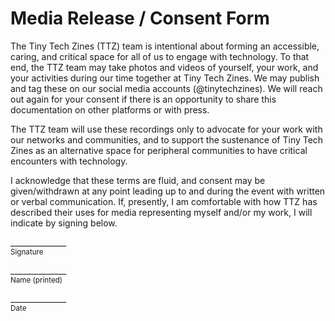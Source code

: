# Media Release / Consent Form

The Tiny Tech Zines (TTZ) team is intentional about forming an accessible, caring, and critical space for all of us to engage with technology. To that end, the TTZ team may take photos and videos of yourself, your work, and your activities during our time together at Tiny Tech Zines. We may publish and tag these on our social media accounts (@tinytechzines). We will reach out again for your consent if there is an opportunity to share this documentation on other platforms or with press.

The TTZ team will use these recordings only to advocate for your work with our networks and communities, and to support the sustenance of Tiny Tech Zines as an alternative space for peripheral communities to have critical encounters with technology. 

I acknowledge that these terms are fluid, and consent may be given/withdrawn at any point leading up to and during the event with written or verbal communication. If, presently, I am comfortable with how TTZ has described their uses for media representing myself and/or my work, I will indicate by signing below.

\______________  
<sup>Signature</sup>

\______________  
<sup>Name (printed)</sup>

\______________  
<sup>Date</sup>
